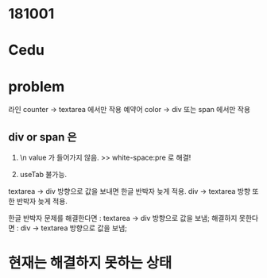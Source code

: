 # 181001
# Cedu

# problem
라인 counter -> textarea 에서만 작용
예약어 color -> div 또는 span 에서만 작용


## div or span 은
1. \n value 가 들어가지 않음. >> white-space:pre 로 해결!

2. useTab 불가능.

textarea -> div 방향으로 값을 보내면 한글 반박자 늦게 적용.
div -> textarea 방향 또한 반박자 늦게 적용.

한글 반박자 문제를 해결한다면 : textarea -> div 방향으로 값을 보냄;
                  해결하지 못한다면 : div -> textarea 방향으로 값을 보냄;

# 현재는 해결하지 못하는 상태
